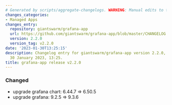 ```yaml
---
# Generated by scripts/aggregate-changelogs. WARNING: Manual edits to this files will be overwritten.
changes_categories:
- Managed Apps
changes_entry:
  repository: giantswarm/grafana-app
  url: https://github.com/giantswarm/grafana-app/blob/master/CHANGELOG.md#220---2023-01-30
  version: 2.2.0
  version_tag: v2.2.0
date: '2023-01-30T13:25:15'
description: Changelog entry for giantswarm/grafana-app version 2.2.0, published on
  30 January 2023, 13:25.
title: grafana-app release v2.2.0
---
```


### Changed
- upgrade grafana chart: 6.44.7 => 6.50.5
- upgrade grafana: 9.2.5 => 9.3.6
